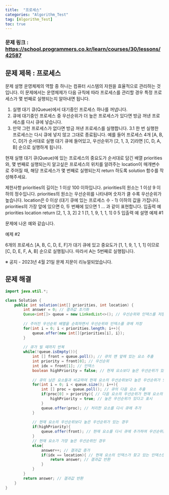 ```yaml
---
title:  "프로세스"
categories: "Algorithm_Test"
tag: [Algorithm_Test]
toc: true
---
```


### 문제 링크 : https://school.programmers.co.kr/learn/courses/30/lessons/42587

## 문제 제목 : 프로세스

문제 설명
운영체제의 역할 중 하나는 컴퓨터 시스템의 자원을 효율적으로 관리하는 것입니다. 이 문제에서는 운영체제가 다음 규칙에 따라 프로세스를 관리할 경우 특정 프로세스가 몇 번째로 실행되는지 알아내면 됩니다.

1. 실행 대기 큐(Queue)에서 대기중인 프로세스 하나를 꺼냅니다.
2. 큐에 대기중인 프로세스 중 우선순위가 더 높은 프로세스가 있다면 방금 꺼낸 프로세스를 다시 큐에 넣습니다.
3. 만약 그런 프로세스가 없다면 방금 꺼낸 프로세스를 실행합니다.
  3.1 한 번 실행한 프로세스는 다시 큐에 넣지 않고 그대로 종료됩니다.
예를 들어 프로세스 4개 [A, B, C, D]가 순서대로 실행 대기 큐에 들어있고, 우선순위가 [2, 1, 3, 2]라면 [C, D, A, B] 순으로 실행하게 됩니다.

현재 실행 대기 큐(Queue)에 있는 프로세스의 중요도가 순서대로 담긴 배열 priorities와, 몇 번째로 실행되는지 알고싶은 프로세스의 위치를 알려주는 location이 매개변수로 주어질 때, 해당 프로세스가 몇 번째로 실행되는지 return 하도록 solution 함수를 작성해주세요.

제한사항
priorities의 길이는 1 이상 100 이하입니다.
priorities의 원소는 1 이상 9 이하의 정수입니다.
priorities의 원소는 우선순위를 나타내며 숫자가 클 수록 우선순위가 높습니다.
location은 0 이상 (대기 큐에 있는 프로세스 수 - 1) 이하의 값을 가집니다.
priorities의 가장 앞에 있으면 0, 두 번째에 있으면 1 … 과 같이 표현합니다.
입출력 예
priorities	location	return
[2, 1, 3, 2]	2	1
[1, 1, 9, 1, 1, 1]	0	5
입출력 예 설명
예제 #1

문제에 나온 예와 같습니다.

예제 #2

6개의 프로세스 [A, B, C, D, E, F]가 대기 큐에 있고 중요도가 [1, 1, 9, 1, 1, 1] 이므로 [C, D, E, F, A, B] 순으로 실행됩니다. 따라서 A는 5번째로 실행됩니다.

※ 공지 - 2023년 4월 21일 문제 지문이 리뉴얼되었습니다.

## 문제 해결
```java
import java.util.*;

class Solution {
    public int solution(int[] priorities, int location) {
        int answer = 0; // 결과값 초기화
        Queue<int[]> queue = new LinkedList<>(); // 우선순위와 인덱스를 저장할 큐 생성
        
        // 주어진 우선순위 배열을 순회하면서 우선순위와 인덱스를 큐에 저장
        for(int i = 0; i < priorities.length; i++){
            queue.offer(new int[]{priorities[i], i});
        }
        
        // 큐가 빌 때까지 반복
        while(!queue.isEmpty()){
            int [] front = queue.poll(); // 큐의 맨 앞에 있는 요소 추출
            int priority = front[0]; // 우선순위
            int idx = front[1]; // 인덱스
            boolean highPriority = false; // 현재 요소보다 높은 우선순위가 있는지 여부를 나타내는 변수
            
            // 큐의 남은 요소들과 비교하여 현재 요소의 우선순위보다 높은 우선순위가 있는지 확인
            for(int i = 0; i < queue.size(); i++){
                int [] proc = queue.poll(); // 큐의 다음 요소 추출
                if(proc[0] > priority){ // 다음 요소의 우선순위가 현재 요소의 우선순위보다 높은 경우
                    highPriority = true; // 높은 우선순위가 있다고 표시
                }
                queue.offer(proc); // 처리한 요소를 다시 큐에 추가
            }
            
            // 현재 요소의 우선순위보다 높은 우선순위가 있는 경우
            if(highPriority){
                queue.offer(front); // 현재 요소를 다시 큐에 추가하여 우선순위를 뒤로 미룸
            }
            // 현재 요소가 가장 높은 우선순위인 경우
            else{
                answer++; // 결과값 증가
                if(idx == location){ // 현재 요소의 인덱스가 찾고 있는 인덱스인 경우
                    return answer; // 결과값 반환
                }
            }
        }
        return answer; // 결과값 반환
    }
}

```